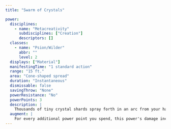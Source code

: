 ```yaml
---
title: "Swarm of Crystals"

power:
  disciplines:
    - name: "Metacreativity"
      subdisciplines: ["Creation"]
      descriptors: []
  classes:
    - name: "Psion/Wilder"
      abbr: ""
      level: 2
  displays: ["Material"]
  manifestingTime: "1 standard action"
  range: "15 ft."
  area: "Cone-shaped spread"
  duration: "Instantaneous"
  dismissable: false
  savingThrow: "None"
  powerResistance: "No"
  powerPoints: 3
  description: |
    Thousands of tiny crystal shards spray forth in an arc from your hand. These razorlike crystals slice everything in their path. Anyone caught in the cone takes {% die_roll 3 4 0 %} points of slashing damage.
  augment: |
    For every additional power point you spend, this power's damage increases by {% die_roll 1 4 0 %} points.
---
```

